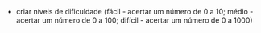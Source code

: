 - criar níveis de dificuldade (fácil - acertar um número de 0 a 10; médio - acertar um número de 0 a 100; difícil - acertar um número de 0 a 1000)

